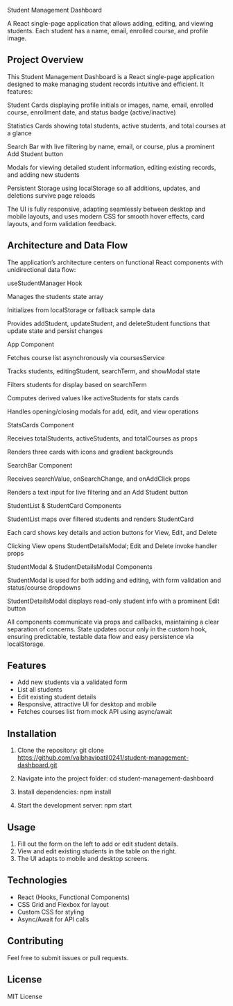 Student Management Dashboard

A React single-page application that allows adding, editing, and viewing students. Each student has a name, email, enrolled course, and profile image.

## Project Overview
This Student Management Dashboard is a React single-page application designed to make managing student records intuitive and efficient. It features:

Student Cards displaying profile initials or images, name, email, enrolled course, enrollment date, and status badge (active/inactive)

Statistics Cards showing total students, active students, and total courses at a glance

Search Bar with live filtering by name, email, or course, plus a prominent Add Student button

Modals for viewing detailed student information, editing existing records, and adding new students

Persistent Storage using localStorage so all additions, updates, and deletions survive page reloads

The UI is fully responsive, adapting seamlessly between desktop and mobile layouts, and uses modern CSS for smooth hover effects, card layouts, and form validation feedback.

## Architecture and Data Flow

The application’s architecture centers on functional React components with unidirectional data flow:

useStudentManager Hook

Manages the students state array

Initializes from localStorage or fallback sample data

Provides addStudent, updateStudent, and deleteStudent functions that update state and persist changes

App Component

Fetches course list asynchronously via coursesService

Tracks students, editingStudent, searchTerm, and showModal state

Filters students for display based on searchTerm

Computes derived values like activeStudents for stats cards

Handles opening/closing modals for add, edit, and view operations

StatsCards Component

Receives totalStudents, activeStudents, and totalCourses as props

Renders three cards with icons and gradient backgrounds

SearchBar Component

Receives searchValue, onSearchChange, and onAddClick props

Renders a text input for live filtering and an Add Student button

StudentList & StudentCard Components

StudentList maps over filtered students and renders StudentCard

Each card shows key details and action buttons for View, Edit, and Delete

Clicking View opens StudentDetailsModal; Edit and Delete invoke handler props

StudentModal & StudentDetailsModal Components

StudentModal is used for both adding and editing, with form validation and status/course dropdowns

StudentDetailsModal displays read-only student info with a prominent Edit button

All components communicate via props and callbacks, maintaining a clear separation of concerns. State updates occur only in the custom hook, ensuring predictable, testable data flow and easy persistence via localStorage.

## Features

- Add new students via a validated form
- List all students
- Edit existing student details
- Responsive, attractive UI for desktop and mobile
- Fetches courses list from mock API using async/await

## Installation

1. Clone the repository:
git clone https://github.com/vaibhavipatil0241/student-management-dashboard.git

2. Navigate into the project folder:
cd student-management-dashboard


3. Install dependencies:
npm install


4. Start the development server:
npm start


## Usage

1. Fill out the form on the left to add or edit student details.  
2. View and edit existing students in the table on the right.  
3. The UI adapts to mobile and desktop screens.

## Technologies

- React (Hooks, Functional Components)  
- CSS Grid and Flexbox for layout  
- Custom CSS for styling  
- Async/Await for API calls  

## Contributing

Feel free to submit issues or pull requests.

## License

MIT License
